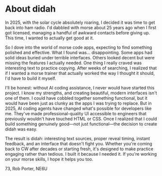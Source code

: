 # About didah

In 2025, with the solar cycle absolutely roaring, I decided it was time to get back into ham radio. I'd dabbled with morse about 25 years ago when I first got licensed, managing a handful of awkward contacts before giving up. This time, I wanted to actually get good at it.

So I dove into the world of morse code apps, expecting to find something polished and effective. What I found was... disappointing. Some apps had solid ideas buried under terrible interfaces. Others looked decent but were missing the features I actually needed. One thing I really craved was interesting text to practice copying. After weeks of searching, I realized that if I wanted a morse trainer that actually worked the way I thought it should, I'd have to build it myself.

I'll be honest: without AI coding assistance, I never would have started this project. I know my strengths, and creating beautiful, modern interfaces isn't one of them. I could have cobbled together something functional, but it would have been just as clunky as the apps I was trying to replace. But in 2025, AI coding agents have changed what's possible for developers like me. They've made professional-quality UI accessible to engineers that previously wouldn't have touched HTML or CSS. Once I realized that I could build something genuinely good—not just functional—the decision to create didah was easy.

The result is didah: interesting text sources, proper reveal timing, instant feedback, and an interface that doesn't fight you. Whether you're coming back to CW after decades or starting fresh, it's designed to make practice engaging rather than tedious. I built it because I needed it. If you're working on your morse skills, I hope it helps you too.

73,
Rob Porter, NE6U
